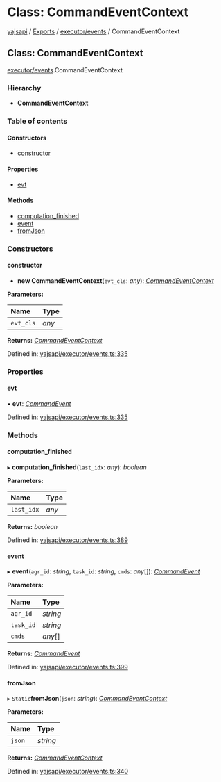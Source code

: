 # Class: CommandEventContext

[yajsapi](../yajsapi.md) / [Exports](../modules/) / [executor/events](../modules/executor_events.md) / CommandEventContext

## Class: CommandEventContext

[executor/events](../modules/executor_events.md).CommandEventContext

### Hierarchy

* **CommandEventContext**

### Table of contents

#### Constructors

* [constructor](executor_events.commandeventcontext.md#constructor)

#### Properties

* [evt](executor_events.commandeventcontext.md#evt)

#### Methods

* [computation\_finished](executor_events.commandeventcontext.md#computation_finished)
* [event](executor_events.commandeventcontext.md#event)
* [fromJson](executor_events.commandeventcontext.md#fromjson)

### Constructors

#### constructor

* **new CommandEventContext**\(`evt_cls`: _any_\): [_CommandEventContext_](executor_events.commandeventcontext.md)

**Parameters:**

| Name | Type |
| :--- | :--- |
| `evt_cls` | _any_ |

**Returns:** [_CommandEventContext_](executor_events.commandeventcontext.md)

Defined in: [yajsapi/executor/events.ts:335](https://github.com/golemfactory/yajsapi/blob/289a25a/yajsapi/executor/events.ts#L335)

### Properties

#### evt

• **evt**: [_CommandEvent_](executor_events.commandevent.md)

Defined in: [yajsapi/executor/events.ts:335](https://github.com/golemfactory/yajsapi/blob/289a25a/yajsapi/executor/events.ts#L335)

### Methods

#### computation\_finished

▸ **computation\_finished**\(`last_idx`: _any_\): _boolean_

**Parameters:**

| Name | Type |
| :--- | :--- |
| `last_idx` | _any_ |

**Returns:** _boolean_

Defined in: [yajsapi/executor/events.ts:389](https://github.com/golemfactory/yajsapi/blob/289a25a/yajsapi/executor/events.ts#L389)

#### event

▸ **event**\(`agr_id`: _string_, `task_id`: _string_, `cmds`: _any_\[\]\): [_CommandEvent_](executor_events.commandevent.md)

**Parameters:**

| Name | Type |
| :--- | :--- |
| `agr_id` | _string_ |
| `task_id` | _string_ |
| `cmds` | _any_\[\] |

**Returns:** [_CommandEvent_](executor_events.commandevent.md)

Defined in: [yajsapi/executor/events.ts:399](https://github.com/golemfactory/yajsapi/blob/289a25a/yajsapi/executor/events.ts#L399)

#### fromJson

▸ `Static`**fromJson**\(`json`: _string_\): [_CommandEventContext_](executor_events.commandeventcontext.md)

**Parameters:**

| Name | Type |
| :--- | :--- |
| `json` | _string_ |

**Returns:** [_CommandEventContext_](executor_events.commandeventcontext.md)

Defined in: [yajsapi/executor/events.ts:340](https://github.com/golemfactory/yajsapi/blob/289a25a/yajsapi/executor/events.ts#L340)

